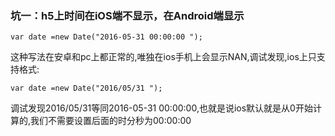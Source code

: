 



### 坑一：h5上时间在iOS端不显示，在Android端显示

```
var date =new Date("2016-05-31 00:00:00 ");
```

这种写法在安卓和pc上都正常的,唯独在ios手机上会显示NAN,调试发现,ios上只支持格式:

```
var date =new Date("2016/05/31 "); 
```

调试发现2016/05/31等同2016-05-31 00:00:00,也就是说ios默认就是从0开始计算的,我们不需要设置后面的时分秒为00:00:00



